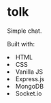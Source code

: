 # tolk

Simple chat.

Built with:

<li>HTML</li>
<li>CSS</li>
<li>Vanilla JS</li>
<li>Express.js</li>
<li>MongoDB</li>
<li>Socket.io</li>
